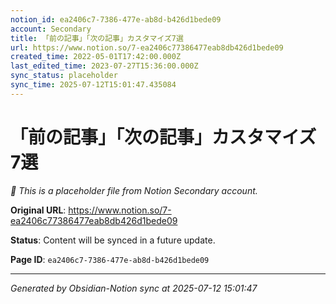 ```yaml
---
notion_id: ea2406c7-7386-477e-ab8d-b426d1bede09
account: Secondary
title: 「前の記事」「次の記事」カスタマイズ7選
url: https://www.notion.so/7-ea2406c77386477eab8db426d1bede09
created_time: 2022-05-01T17:42:00.000Z
last_edited_time: 2023-07-27T15:36:00.000Z
sync_status: placeholder
sync_time: 2025-07-12T15:01:47.435084
---
```


# 「前の記事」「次の記事」カスタマイズ7選

*🔄 This is a placeholder file from Notion Secondary account.*

**Original URL**: https://www.notion.so/7-ea2406c77386477eab8db426d1bede09

**Status**: Content will be synced in a future update.

**Page ID**: `ea2406c7-7386-477e-ab8d-b426d1bede09`

---

*Generated by Obsidian-Notion sync at 2025-07-12 15:01:47*
